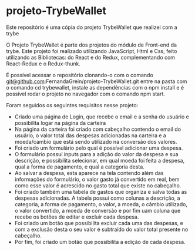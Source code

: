 # projeto-TrybeWallet
Este repositório é uma cópia do projeto TrybeWallet que realizei com a trybe

O Projeto TrybeWallet é parte dos projetos do módulo de Front-end da trybe.
Este projeto foi realizado utilizando JavaScript, Html e Css, feito utilizando as Bibliotecas: do React e do Redux, 
complementando com React-Redux e o Redux-thunk.

É possível acessar o repositório clonando-o com o comando git@github.com:FernandaGrein/projeto-TrybeWallet.git
entre na pasta com o comando cd trybewallet, 
instale as dependências com o npm install 
e é possível rodar o projeto no navegador com o comando npm start.

Foram seguidos os seguintes requisitos nesse projeto:
- Criado uma página de Login, que recebe o email e a senha do usuário e possibilita logar na página da carteira
- Na página da carteira foi criado com cabeçalho contendo o email do usuário, o valor total das despesas adicionadas na carteira
e a moeda/cambio que está sendo utilizado na conversão dos valores.
- Foi criado um formulário pelo qual é possível adicionar uma despesa.
- O formulário possuí inputs para a adição do valor da despesa e sua descrição, e possíbilita selecionar, em qual moeda foi feita a despesa, 
qual a forma de pagamento, e qual a categoria desta.
- Ao salvar a despesa, esta aparece na tela contendo além das informações do formulário, o valor gasto já convertido em real, bem como esse valor 
é acrescido no gasto total que existe no cabeçalho.
- Foi criado também uma tabela de gastos que organiza e salva todas as despesas adicionadas. A tabela possui como colunas a descrição, a categoria,
a forma de pagamento, o valor, a moeda, o câmbio utilizado, o valor convertido, a moeda de conversão e por fim uam coluna que recebe os botões de editar
e excluir cada despesa.
- Foi criado um botão que possíbilita excluir cada uma das despesas, e com a exclusão desta o seu valor é subtraído do valor total presente no cabeçalho.
- Por fim, foi criado um botão que possibilita a edição de cada despesa.
